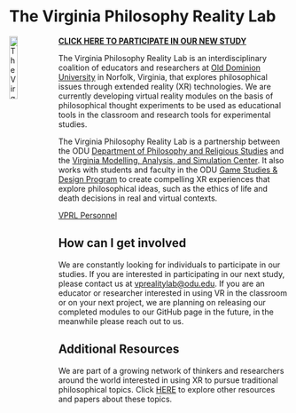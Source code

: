 # The Virginia Philosophy Reality Lab

<img align="left" src="Images/VPRL_Logo_B_Circle_Transparent_LRes.png" alt="The Virginia Philosophy Reality Lab Logo" title="VPRL Logo" width="17%" height="17%" />

**[CLICK HERE TO PARTICIPATE IN OUR NEW STUDY](VPRL_Life_Death_Dilemmas.md)**

The Virginia Philosophy Reality Lab is an interdisciplinary coalition of educators and researchers at [Old Dominion University](https://www.odu.edu/) in Norfolk, Virginia, that explores philosophical issues through extended reality (XR) technologies. We are currently developing virtual reality modules on the basis of philosophical thought experiments to be used as educational tools in the classroom and research tools for experimental studies.

The Virginia Philosophy Reality Lab is a partnership between the ODU [Department of Philosophy and Religious Studies](https://www.odu.edu/philosophy) and the [Virginia Modelling, Analysis, and Simulation Center](https://www.odu.edu/vmasc). It also works with students and faculty in the ODU [Game Studies & Design Program](https://www.odu.edu/academics/programs/undergraduate/game-studies-design) to create compelling XR experiences that explore philosophical ideas, such as the ethics of life and death decisions in real and virtual contexts.

[VPRL Personnel](Personnel.md)

## How can I get involved

We are constantly looking for individuals to participate in our studies.  If you are interested in participating in our next study, please contact us at [vprealitylab@odu.edu](mailto:vprealitylab@odu.edu). If you are an educator or researcher interested in using VR in the classroom or on your next project, we are planning on releasing our completed modules to our GitHub page in the future, in the meanwhile please reach out to us.

## Additional Resources

We are part of a growing network of thinkers and researchers around the world interested in using XR to pursue traditional philosophical topics.
Click [HERE](AdditionalResources.md) to explore other resources and papers about these topics.
